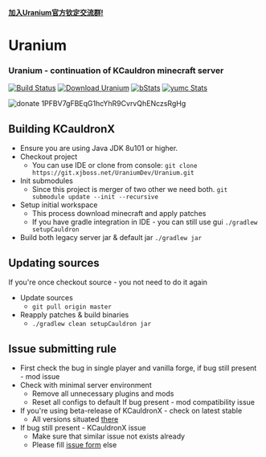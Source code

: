 **[加入Uranium官方钦定交流群!](https://jq.qq.com/?_wv=1027&k=4BEK1SI)**
# Uranium
### Uranium - continuation of KCauldron minecraft server
[![Build Status][build_status]](https://ci.xjboss.net/job/Uranium) [![Download Uranium][download_img]][download_url] [![bStats][bStats]][bStats_link] [![yumc Stats][yumc_Stats]][yumc_Stats_link]

![donate][donate_img] 1PFBV7gFBEqG1hcYhR9CvrvQhENczsRgHg
## Building KCauldronX
* Ensure you are using Java JDK 8u101 or higher.
* Checkout project
  * You can use IDE or clone from console:
  `git clone https://git.xjboss.net/UraniumDev/Uranium.git`
* Init submodules
  * Since this project is merger of two other we need both.
  `git submodule update --init --recursive`
* Setup initial workspace
  * This process download minecraft and apply patches
  * If you have gradle integration in IDE - you can still use gui
  `./gradlew setupCauldron`
* Build both legacy server jar & default jar
  `./gradlew jar`

## Updating sources
If you're once checkout source - you not need to do it again
* Update sources
  * `git pull origin master`
* Reapply patches & build binaries
  * `./gradlew clean setupCauldron jar`


## Issue submitting rule
* First check the bug in single player and vanilla forge, if bug still present - mod issue
* Check with minimal server environment
  * Remove all unnecessary plugins and mods
  * Reset all configs to default
  If bug present - mod compatibility issue
* If you're using beta-release of KCauldronX - check on latest stable
  * All versions situated [there](https://ci.xjboss.net/job/Uranium)
* If bug still present - KCauldronX issue
  * Make sure that similar issue not exists already
  * Please fill [issue form](https://git.xjboss.net/KC-RELOADED/Uranium/issues/new) else

[donate_img]: https://git.xjboss.net/static/donate-Bitcoin.svg
[download_url]: https://pan.baidu.com/s/1jI42BHG#list/path=/Uranium/%23lastSuccessfulBuild
[download_img]: https://git.xjboss.net/static/download-latest.svg
[build_status]: https://ci.xjboss.net/job/Uranium/badge/icon
[bStats]: https://git.xjboss.net/static/bStats-KCX.svg
[bStats_link]: https://bstats.org/plugin/bukkit/Uranium
[yumc_Stats]: https://git.xjboss.net/static/yumc-KCX.svg
[yumc_Stats_link]: http://www.yumc.pw/Home/Statistics/Plugin.html?name=Uranium